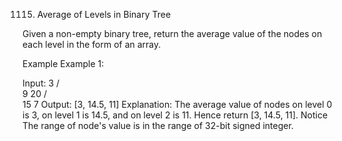 1115. Average of Levels in Binary Tree

Given a non-empty binary tree, return the average value of the nodes on each level in the form of an array.

Example
Example 1:

Input:
    3
   / \
  9  20
    /  \
   15   7
Output: [3, 14.5, 11]
Explanation:
The average value of nodes on level 0 is 3,  on level 1 is 14.5, and on level 2 is 11. Hence return [3, 14.5, 11].
Notice
The range of node's value is in the range of 32-bit signed integer.

